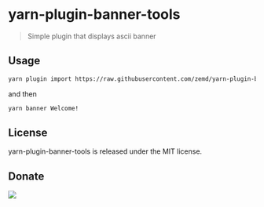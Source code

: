 # yarn-plugin-banner-tools

> Simple plugin that displays ascii banner

## Usage

```sh
yarn plugin import https://raw.githubusercontent.com/zemd/yarn-plugin-banner-tools/main/bundles/%40yarnpkg/plugin-banner-tools.js
```

and then

```sh
yarn banner Welcome!
```

## License

yarn-plugin-banner-tools is released under the MIT license.

## Donate

[![](https://img.shields.io/badge/patreon-donate-yellow.svg)](https://www.patreon.com/red_rabbit)
